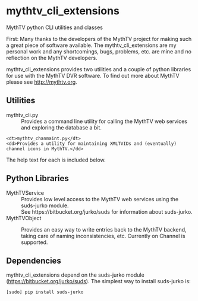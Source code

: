 # mythtv_cli_extensions
MythTV python CLI utilities and classes

First: Many thanks to the developers of the MythTV project for making such a great piece of software available.  The mythtv_cli_extensions are my personal work and any shortcomings, bugs, problems, etc. are mine and no reflection on the MythTV developers.

mythtv_cli_extensions provides two utilities and a couple of python libraries for use with the MythTV DVR software.  To find out more about MythTV please see http://mythtv.org.

## Utilities

<dl>
    <dt>mythtv_cli.py</dt>
    <dd>Provides a command line utility for calling the MythTV web services and exploring the database a bit.</dd>

    <dt>mythtv_chanmaint.py</dt>
    <dd>Provides a utility for maintaining XMLTVIDs and (eventually) channel icons in MythTV.</dd>
</dl>

The help text for each is included below.

## Python Libraries

<dl>
    <dt>MythTVService</dt>
    <dd>Provides low level access to the MythTV web services using the suds-jurko module.<br/>
        See https://bitbucket.org/jurko/suds for information about suds-jurko.</dd>
    <dt>MythTVObject</dl>
    <dd>Provides an easy way to write entries back to the MythTV backend, taking care of naming inconsistencies, etc.  Currently on Channel is supported.</dd>
</dl>

## Dependencies

mythtv_cli_extensions depend on the suds-jurko module (https://bitbucket.org/jurko/suds).  The simplest way to install suds-jurko is:

    [sudo] pip install suds-jurko


